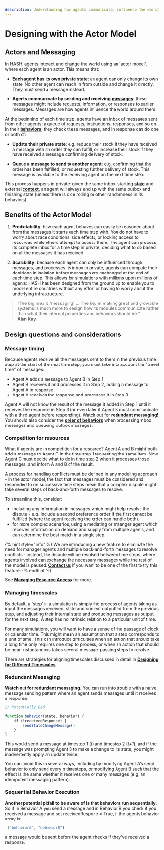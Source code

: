 ```yaml
---
description: Understanding how agents communicate, influence the world and resolve conflicts 
---
```


# Designing with the Actor Model

## Actors and Messaging

In HASH, agents interact and change the world using an 'actor model', where each agent is an actor. This means that:
- **Each agent has its own private state**: an agent can only change its own state. No other agent can reach in from outside and change it directly. They must send a message instead.

- **Agents communicate by sending and receiving** [**messages**](../../agent-messages/): these messages might include requests, information, or responses to earlier messages. Messages are how agents influence the world around them.

At the beginning of each time step, agents have an inbox of messages sent from other agents: a queue of requests, instructions, responses, and so on. In their [**behaviors**](../../behaviors/), they check these messages, and in response can do one or both of:
- **Update their private state**: e.g. reduce their stock if they have received a message with an order they can fulfill, or increase their stock if they have received a message confirming delivery of stock.

- **Queue a message to send to another agent**: e.g. confirming that the order has been fulfilled, or requesting further delivery of stock. This message is available to the receiving agent on the next time step.

This process happens in private: given the same inbox, starting [**state**](../../anatomy-of-an-agent/state) and external [**context**](../../anatomy-of-an-agent/context), an agent will always end up with the same outbox and finishing state (unless there is dice rolling or other randomness in its behaviors).

## Benefits of the Actor Model

1. **Predictability**: how each agent behaves can easily be reasoned about from the messages it starts each time step with. You do not have to worry about race conditions, side effects, or locking access to resources while others attempt to access them. The agent can process its complete inbox for a time step in private, deciding what to do based on all the messages it has received.

1. **Scalability**: because each agent can only be influenced through messages, and processes its inbox in private, agents can compute their decisions in isolation before messages are exchanged at the end of each time step. This allows for simulations with millions upon millions of agents: HASH has been designed from the ground up to enable you to model entire countries without any effort or having to worry about the underlying infrastructure.

> “The big idea is 'messaging' … The key in making great and growable systems is much more to design how its modules communicate rather than what their internal properties and behaviors should be.”  
> **Alan Kay**

## Design questions and considerations
### Message timing

Because agents receive all the messages sent to them in the previous time step at the start of the next time step, you must take into account the "travel time" of messages: 
- Agent A adds a message to Agent B in Step 1
- Agent B receives it and processes it in Step 2, adding a message to Agent A in response
- Agent A receives the response and processes it in Step 3

Agent A will not know the result of the message it added in Step 1 until it receives the response in Step 3 (or even later if Agent B must communicate with a third agent before responding). Watch out for [**redundant messaging!**](#redundant-messaging) You should also consider the [**order of behaviors**](#sequential-behavior-execution) when processing inbox messages and queueing outbox messages.

### Competition for resources

What if agents are in competition for a resource? Agent A and B might both add a message to Agent C in the time step 1 requesting the same item. Now Agent C must decide what to do in time step 2 when it processes those messages, and inform A and B of the result. 

A process for handling conflicts must be defined in any modeling approach - in the actor model, the fact that messages must be considered and responded to on successive time steps mean that a complex dispute might take several steps of back-and-forth messages to resolve.

To streamline this, consider:
- including any information in messages which might help resolve the dispute - e.g. include a second preference order if the first cannot be fulfilled (where the agent receiving the order can handle both).
- for more complex scenarios, using a mediating or maanger agent which receives information on demand and supply from multiple agents, and can determine the best match in a single step. 

{% hint style="info" %}
We are introducing a new feature to eliminate the need for manager agents and multiple back-and-forth messages to resolve conflicts - instead, the dispute will be resolved between time steps, where agents involved can exchange the necessary messages while the rest of the model is paused. [**Contact us**](https://hash.ai/contact) if you want to be one of the first to try this feature.
{% endhint %}

See [**Managing Resource Access**](./managing-resource-access) for more.

### Managing timescales

By default, a 'step' in a simulation is simply the process of agents taking as input the messages received, state and context outputted from the previous step, and adjusting their internal state and producing messages as output for the next step. A step has no intrinsic relation to a particular unit of time.

For many simulations, you will want to have a sense of the passage of clock or calendar time. This might mean an assumption that a step corresponds to a unit of time. This can introduce difficulties when an action that should take a long time only requires one step to process, or when an action that should be near-instantaneous takes several message-passing steps to resolve.

There are strategies for aligning timescales discussed in detail in [**Designing for Different Timescales**](../designing-for-different-timescales).
### Redundant Messaging

**Watch out for redundant messaging.** You can run into trouble with a naive message sending pattern where an agent sends messages until it receives a response.

```javascript
// Potentially Bad 

function behavior(state, behavior) {
    if (!receivedResponse) {
        sendStateChangeMessage()
    }
}
```

This would send a message at timestep 1 \(_t_\) and timestep 2 \(_t+1_\), and if the message was prompting Agent B to make a change to its state, you might inadvertently apply an update twice.

You can avoid this in several ways, including by modifying Agent A's send behavior to only send every n timesteps, or modifying Agent B such that the effect is the same whether it receives one or many messages \(e.g. an idempotent messaging pattern\).

### Sequential Behavior Execution

**Another potential pitfall to be aware of is that behaviors run sequentially.** So if in Behavior A you send a message and in Behavior B you check if you received a message and set receivedRespone = True, if the agents behavior array is:

```javascript
 ["behaviorA", "behaviorB"]
```

a message would be sent before the agent checks if they've received a response.


